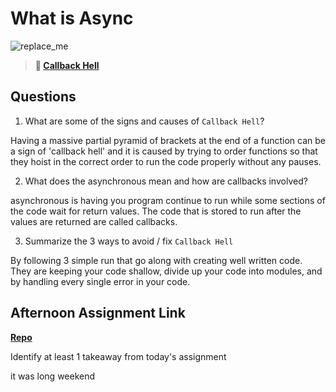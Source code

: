 # What is Async

![replace_me](https://codeworks.blob.core.windows.net/public/assets/img/illustrations/placeholder.svg)

> **📖 [Callback Hell](https://codeworksacademy.com/fs-student-guide/resources/wk4/01-Callbacks)**

## Questions

1. What are some of the signs and causes of `Callback Hell`?

Having a massive partial pyramid of brackets at the end of a function can be a sign of 'callback hell' and it is caused by trying to order functions so that they hoist in the correct order to run the code properly without any pauses.

2. What does the asynchronous mean and how are callbacks involved?

asynchronous is having you program continue to run while some sections of the code wait for return values. The code that is stored to run after the values are returned are called callbacks.

3. Summarize the 3 ways to avoid / fix `Callback Hell`

By following 3 simple run that go along with creating well written code. They are keeping your code shallow, divide up your code into modules, and by handling every single error in your code.

## Afternoon Assignment Link

**[Repo](N/A)**

Identify at least 1 takeaway from today's assignment
 
 it was long weekend